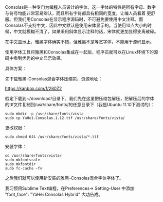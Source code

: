 Consolas是一种专门为编程人员设计的字体，这一字体的特性是所有字母、数字与符号均能非常容易辨认，而且所有字符都具有相同的宽度，让编人员看着 更舒服。但我们用Consolas在显示程序源码时，不可避免要使用中文注释。而Consolas不支持中文，因此中文默认是使用宋体显示的。当使用10点大小的时候，中文就模糊不清了。如果采用斜体显示注释的话，宋体就更加显得支离破碎。

在中文显示上，雅黑字体确实不错，但雅黑不是等宽字体，不能用于源码显示。

使用字体工具将雅黑和Consolas集成在一起后，程序员就可以在Linux环境下的源码中看到优秀的中文显示效果。

具体方案：

先下载雅黑-Consolas混合字体压缩包，资源地址：

<a href="https://kanbox.com/f/280Z2" target="_blank">https://kanbox.com/f/280Z2</a>

假定下载到~/download/目录下，我们先在这里把压缩包解压，把解压后的字体的ttf文件复制到/usr/share/fonts/的任意目录下（我是Ubuntu 11.10下测试的）：

    sudo mkdir -p /usr/share/fonts/vista
    sudo cp YaHei.Consolas.1.12.ttf /usr/share/fonts/vista/

更改权限：

    sudo chmod 644 /usr/share/fonts/vista/*.ttf

安装字体：

    cd /usr/share/fonts/vista/
    sudo mkfontscale
    sudo mkfontdir
    sudo fc-cache -fv

之后我们就可以使用新安装的雅黑-Consolas混合字体字体了。

我习惯用Sublime Text编程，在Preferences-> Setting-User 中添加 "font_face": "YaHei Consolas Hybrid" 大功告成。